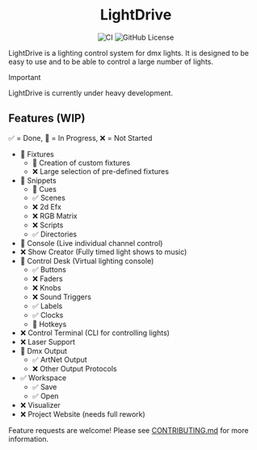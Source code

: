 <div align="center">

# LightDrive

![CI](https://github.com/Nmstr/LightDrive/actions/workflows/run-ruff.yaml/badge.svg)
![GitHub License](https://img.shields.io/github/license/Nmstr/LightDrive)

</div>

LightDrive is a lighting control system for dmx lights. It is designed to be easy to use and to be able to control a
large number of lights.


> [!IMPORTANT]
> LightDrive is currently under heavy development.

## Features (WIP)

✅ = Done, 🚧 = In Progress, ❌ = Not Started

- 🚧 Fixtures
  - 🚧 Creation of custom fixtures
  - ❌ Large selection of pre-defined fixtures
- 🚧 Snippets
  - 🚧 Cues
  - ✅ Scenes
  - ❌ 2d Efx
  - ❌ RGB Matrix
  - ❌ Scripts
  - ✅ Directories
- 🚧 Console (Live individual channel control)
- ❌ Show Creator (Fully timed light shows to music)
- 🚧 Control Desk (Virtual lighting console)
  - ✅ Buttons
  - ❌ Faders
  - ❌ Knobs
  - ❌ Sound Triggers
  - ✅ Labels
  - ✅ Clocks
  - 🚧 Hotkeys
- ❌ Control Terminal (CLI for controlling lights)
- ❌ Laser Support
- 🚧 Dmx Output
  - ✅ ArtNet Output
  - ❌ Other Output Protocols
- ✅ Workspace
  - ✅ Save
  - ✅ Open
- ❌ Visualizer
- ❌ Project Website (needs full rework)

Feature requests are welcome! Please see [CONTRIBUTING.md](.github/CONTRIBUTING.md) for more information.
